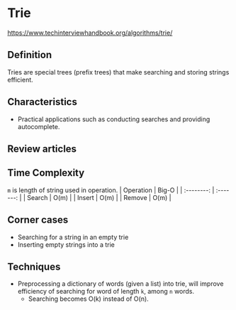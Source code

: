 # Trie

https://www.techinterviewhandbook.org/algorithms/trie/

## Definition
Tries are special trees (prefix trees) that make searching and storing strings efficient.

## Characteristics
- Practical applications such as conducting searches and providing autocomplete.

## Review articles

## Time Complexity
`m` is length of string used in operation.
| Operation | Big-O |
| :--------: | :-------: |
| Search | O(m) |
| Insert | O(m) |
| Remove | O(m) |

## Corner cases
- Searching for a string in an empty trie
- Inserting empty strings into a trie

## Techniques
- Preprocessing a dictionary of words (given a list) into trie, will improve efficiency of searching for word of length `k`, among `n` words.
    - Searching becomes O(k) instead of O(n).

